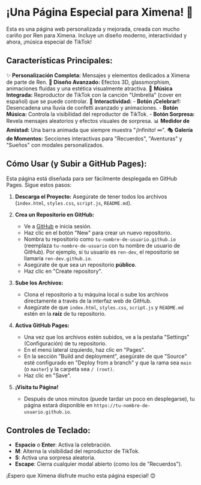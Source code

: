# ¡Una Página Especial para Ximena! 💖

Esta es una página web personalizada y mejorada, creada con mucho cariño por Ren para Ximena. Incluye un diseño moderno, interactividad y ahora, ¡música especial de TikTok!

## Características Principales:

✨ **Personalización Completa:** Mensajes y elementos dedicados a Ximena de parte de Ren.
💖 **Diseño Avanzado:** Efectos 3D, glassmorphism, animaciones fluidas y una estética visualmente atractiva.
🎵 **Música Integrada:** Reproductor de TikTok con la canción "Umbrella" (cover en español) que se puede controlar.
🎊 **Interactividad:**
    - **Botón ¡Celebrar!:** Desencadena una lluvia de confetti avanzado y animaciones.
    - **Botón Música:** Controla la visibilidad del reproductor de TikTok.
    - **Botón Sorpresa:** Revela mensajes aleatorios y efectos visuales de sorpresa.
📊 **Medidor de Amistad:** Una barra animada que siempre muestra "¡Infinito! ∞".
🎭 **Galería de Momentos:** Secciones interactivas para "Recuerdos", "Aventuras" y "Sueños" con modales personalizados.

## Cómo Usar (y Subir a GitHub Pages):

Esta página está diseñada para ser fácilmente desplegada en GitHub Pages. Sigue estos pasos:

1.  **Descarga el Proyecto:** Asegúrate de tener todos los archivos (`index.html`, `styles.css`, `script.js`, `README.md`).

2.  **Crea un Repositorio en GitHub:**
    *   Ve a [GitHub](https://github.com/) e inicia sesión.
    *   Haz clic en el botón "New" para crear un nuevo repositorio.
    *   Nombra tu repositorio como `tu-nombre-de-usuario.github.io` (reemplaza `tu-nombre-de-usuario` con tu nombre de usuario de GitHub). Por ejemplo, si tu usuario es `ren-dev`, el repositorio se llamaría `ren-dev.github.io`.
    *   Asegúrate de que sea un repositorio **público**.
    *   Haz clic en "Create repository".

3.  **Sube los Archivos:**
    *   Clona el repositorio a tu máquina local o sube los archivos directamente a través de la interfaz web de GitHub.
    *   Asegúrate de que `index.html`, `styles.css`, `script.js` y `README.md` estén en la **raíz** de tu repositorio.

4.  **Activa GitHub Pages:**
    *   Una vez que los archivos estén subidos, ve a la pestaña "Settings" (Configuración) de tu repositorio.
    *   En el menú lateral izquierdo, haz clic en "Pages".
    *   En la sección "Build and deployment", asegúrate de que "Source" esté configurado en "Deploy from a branch" y que la rama sea `main` (o `master`) y la carpeta sea `/ (root)`.
    *   Haz clic en "Save".

5.  **¡Visita tu Página!**
    *   Después de unos minutos (puede tardar un poco en desplegarse), tu página estará disponible en `https://tu-nombre-de-usuario.github.io`.

## Controles de Teclado:

*   **Espacio** o **Enter**: Activa la celebración.
*   **M**: Alterna la visibilidad del reproductor de TikTok.
*   **S**: Activa una sorpresa aleatoria.
*   **Escape**: Cierra cualquier modal abierto (como los de "Recuerdos").

¡Espero que Ximena disfrute mucho esta página especial! 😊


